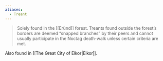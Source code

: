 ```yaml
---
aliases:
  - Treant
---
```

> Solely found in the [[Eründ]] forest. Treants found outside the forest’s borders are deemed “snapped branches” by their peers and cannot usually participate in the Noctag death-walk unless certain criteria are met.

Also found in [[The Great City of Elkor|Elkor]].